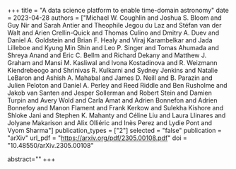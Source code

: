 +++
title = "A data science platform to enable time-domain astronomy"
date = 2023-04-28
authors = ["Michael W. Coughlin and Joshua S. Bloom and Guy Nir and Sarah Antier and Theophile Jegou du Laz and Stéfan van der Walt and Arien Crellin-Quick and Thomas Culino and Dmitry A. Duev and Daniel A. Goldstein and Brian F. Healy and Viraj Karambelkar and Jada Lilleboe and Kyung Min Shin and Leo P. Singer and Tomas Ahumada and Shreya Anand and Eric C. Bellm and Richard Dekany and Matthew J. Graham and Mansi M. Kasliwal and Ivona Kostadinova and R. Weizmann Kiendrebeogo and Shrinivas R. Kulkarni and Sydney Jenkins and Natalie LeBaron and Ashish A. Mahabal and James D. Neill and B. Parazin and Julien Peloton and Daniel A. Perley and Reed Riddle and Ben Rusholme and Jakob van Santen and Jesper Sollerman and Robert Stein and Damien Turpin and Avery Wold and Carla Amat and Adrien Bonnefon and Adrien Bonnefoy and Manon Flament and Frank Kerkow and Sulekha Kishore and Shloke Jani and Stephen K. Mahanty and Céline Liu and Laura Llinares and Jolyane Makarison and Alix Olliéric and Inès Perez and Lydie Pont and Vyom Sharma"]
publication_types = ["2"]
selected = "false"
publication = "arXiv"
url_pdf = "https://arxiv.org/pdf/2305.00108.pdf"
doi = "10.48550/arXiv.2305.00108"

abstract=""
+++